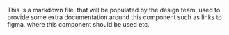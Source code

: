 This is a markdown file, that will be populated by the design team, used to provide some extra documentation around this component such as links to figma, where this component should be used etc.